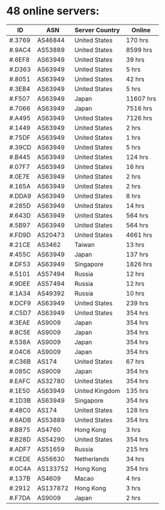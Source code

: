 # 48 online servers:

| ID | ASN | Server Country | Online |
| ------ | ------ | ------ | ------ |
| #.3769 | AS46844 | United States | 170 hrs |
| #.9AC4 | AS53889 | United States | 8599 hrs |
| #.6EF8 | AS63949 | United States | 39 hrs |
| #.D363 | AS63949 | United States | 5 hrs |
| #.8051 | AS63949 | United States | 42 hrs |
| #.3EB4 | AS63949 | United States | 5 hrs |
| #.F507 | AS63949 | Japan | 11607 hrs |
| #.7066 | AS63949 | Japan | 7516 hrs |
| #.A495 | AS63949 | United States | 7126 hrs |
| #.1449 | AS63949 | United States | 2 hrs |
| #.75DF | AS63949 | United States | 1 hrs |
| #.39CD | AS63949 | United States | 5 hrs |
| #.B445 | AS63949 | United States | 124 hrs |
| #.07F7 | AS63949 | United States | 16 hrs |
| #.0E7E | AS63949 | United States | 2 hrs |
| #.165A | AS63949 | United States | 2 hrs |
| #.DDA9 | AS63949 | United States | 8 hrs |
| #.285D | AS63949 | United States | 14 hrs |
| #.643D | AS63949 | United States | 564 hrs |
| #.5B97 | AS63949 | United States | 564 hrs |
| #.FD9D | AS20473 | United States | 4661 hrs |
| #.21CE | AS3462 | Taiwan | 13 hrs |
| #.455C | AS63949 | Japan | 137 hrs |
| #.DF53 | AS63949 | Singapore | 1826 hrs |
| #.5101 | AS57494 | Russia | 12 hrs |
| #.9DEE | AS57494 | Russia | 12 hrs |
| #.1A34 | AS49392 | Russia | 10 hrs |
| #.DCF9 | AS63949 | United States | 239 hrs |
| #.C5D7 | AS63949 | United States | 354 hrs |
| #.3EAE | AS9009 | Japan | 354 hrs |
| #.8C5E | AS9009 | Japan | 354 hrs |
| #.538A | AS9009 | Japan | 354 hrs |
| #.04C6 | AS9009 | Japan | 354 hrs |
| #.C36B | AS174 | United States | 67 hrs |
| #.085C | AS9009 | Japan | 354 hrs |
| #.EAFC | AS32780 | United States | 354 hrs |
| #.1E50 | AS63949 | United Kingdom | 135 hrs |
| #.1D3B | AS63949 | Singapore | 354 hrs |
| #.48C0 | AS174 | United States | 128 hrs |
| #.6ADB | AS53889 | United States | 354 hrs |
| #.B875 | AS4760 | Hong Kong | 3 hrs |
| #.B28D | AS54290 | United States | 354 hrs |
| #.ADF7 | AS51659 | Russia | 215 hrs |
| #.CEDE | AS56630 | Netherlands | 34 hrs |
| #.0C4A | AS133752 | Hong Kong | 354 hrs |
| #.137B | AS4609 | Macao | 4 hrs |
| #.2912 | AS137872 | Hong Kong | 3 hrs |
| #.F7DA | AS9009 | Japan | 2 hrs |

